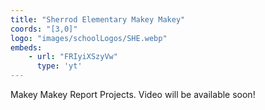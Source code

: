 ```yaml
---
title: "Sherrod Elementary Makey Makey"
coords: "[3,0]"
logo: "images/schoolLogos/SHE.webp"
embeds:
    - url: "FRIyiXSzyVw"
      type: 'yt'
---
```


Makey Makey Report Projects.  Video will be available soon!
